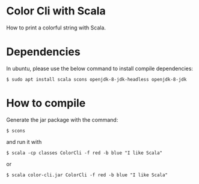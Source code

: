 Color Cli with Scala
=========

How to print a colorful string with Scala.

# Dependencies

In ubuntu, please use the below command to install compile dependencies:

    $ sudo apt install scala scons openjdk-8-jdk-headless openjdk-8-jdk

# How to compile

Generate the jar package with the command:

    $ scons

and run it with

    $ scala -cp classes ColorCli -f red -b blue "I like Scala"

or

    $ scala color-cli.jar ColorCli -f red -b blue "I like Scala"

